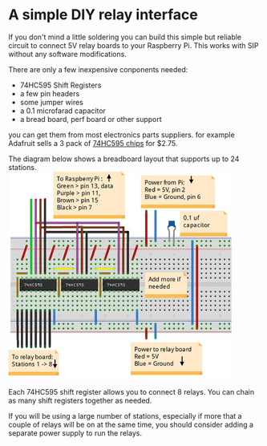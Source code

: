 # A simple DIY relay interface

If you don't mind a little soldering you can build this simple but reliable circuit to connect 5V relay boards to your Raspberry Pi. This works with SIP without any software modifications.

There are only a few inexpensive conponents needed:
- 74HC595 Shift Registers
- a few pin headers
- some jumper wires
- a 0.1 microfarad capacitor
- a bread board, perf board or other support

you can get them from most electronics parts suppliers. for example Adafruit sells a 3 pack of [74HC595 chips](https://www.adafruit.com/products/450) for $2.75.

The diagram below shows a breadboard layout that supports up to 24 stations.
![shift register layout](images/SIP_shift_register_layout.jpg)

Each 74HC595 shift register allows you to connect 8 relays. You can chain as many shift registers together as needed.

If you will be using a large number of stations, especially if more that a couple of relays will be on at the same time, you should consider adding a separate power supply to run the relays.

